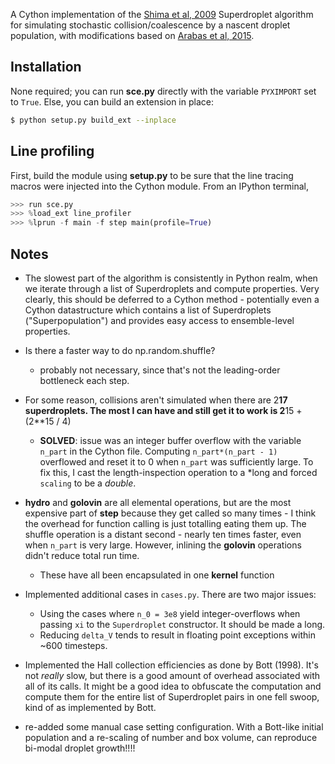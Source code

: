 A Cython implementation of the [Shima et al, 2009](http://dx.doi.org/10.1002/qj.441) Superdroplet algorithm for simulating stochastic collision/coalescence by a nascent droplet population, with modifications based on [Arabas et al, 2015](http://10.5194/gmd-8-1677-2015).

## Installation

None required; you can run **sce.py** directly with the variable `PYXIMPORT` set to `True`. Else, you can build an extension in place:

```bash
$ python setup.py build_ext --inplace
```

## Line profiling

First, build the module using **setup.py** to be sure that the line tracing macros were injected into the Cython module. From an IPython terminal,

```python
>>> run sce.py
>>> %load_ext line_profiler
>>> %lprun -f main -f step main(profile=True)

```


## Notes

- The slowest part of the algorithm is consistently in Python realm, when we iterate through a list of Superdroplets and compute properties. Very clearly, this should be deferred to a Cython method - potentially even a Cython datastructure which contains a list of Superdroplets ("Superpopulation") and provides easy access to ensemble-level properties.

- Is there a faster way to do np.random.shuffle?
    + probably not necessary, since that's not the leading-order bottleneck each step.
     
- For some reason, collisions aren't simulated when there are 2**17 superdroplets. The most I can have and still get it to work is 2**15 + (2**15 / 4)
    + **SOLVED**: issue was an integer buffer overflow with the variable `n_part` in the Cython file. Computing `n_part*(n_part - 1)` overflowed and reset it to 0 when `n_part` was sufficiently large. To fix this, I cast the length-inspection operation to a *long and forced `scaling` to be a *double*.

- **hydro** and **golovin** are all elemental operations, but are the most expensive part of **step** because they get called so many times - I think the overhead for function calling is just totalling eating them up. The shuffle operation is a distant second - nearly ten times faster, even when `n_part` is very large. However, inlining the **golovin** operations didn't reduce total run time.
    + These have all been encapsulated in one **kernel** function

- Implemented additional cases in `cases.py`. There are two major issues:
    + Using the cases where `n_0 = 3e8` yield integer-overflows when passing `xi` to the `Superdroplet` constructor. It should be made a long.
    + Reducing `delta_V` tends to result in floating point exceptions within ~600 timesteps.

- Implemented the Hall collection efficiencies as done by Bott (1998). It's not *really* slow, but there is a good amount of overhead associated with all of its calls. It might be a good idea to obfuscate the computation and compute them for the entire list of Superdroplet pairs in one fell swoop, kind of as implemented by Bott.

- re-added some manual case setting configuration. With a Bott-like initial population and a re-scaling of number and box volume, can reproduce bi-modal droplet growth!!!!